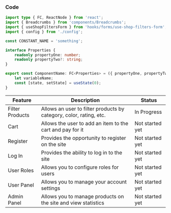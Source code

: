 ### Code
```ts
import type { FC, ReactNode } from 'react';
import { Breadcrumbs } from 'components/Breadcrumbs';
import { useShopFiltersForm } from 'hooks/forms/use-shop-filters-form';
import { config } from './config';

const CONSTANT_NAME = 'something';

interface Properties {
    readonly propertyOne: number;
    readonly propertyTwo?: string;
}

export const ComponentName: FC<Properties> = ({ propertyOne, propertyTwo }) => {
    let variableName;
    const [state, setState] = useState(0);
}
```

| Feature         | Description                                                        | Status          |
|-----------------|--------------------------------------------------------------------|-----------------|
| Filter Products | Allows an user to filter products by category, color, rating, etc. | In Progress     |
| Cart            | Allows the user to add an item to the cart and pay for it          | Not started yet |
| Register        | Provides the opportunity to register on the site                   | Not started yet |
| Log In          | Provides the ability to log in to the site                         | Not started yet |
| User Roles      | Allows you to configure roles for users                            | Not started yet |
| User Panel      | Allows you to manage your account settings                         | Not started yet |
| Admin Panel     | Allows you to manage products on the site and view statistics      | Not started yet |
